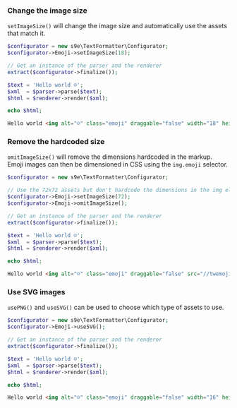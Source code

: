 ### Change the image size

`setImageSize()` will change the image size and automatically use the assets that match it.

```php
$configurator = new s9e\TextFormatter\Configurator;
$configurator->Emoji->setImageSize(18);

// Get an instance of the parser and the renderer
extract($configurator->finalize());

$text = 'Hello world ☺';
$xml  = $parser->parse($text);
$html = $renderer->render($xml);

echo $html;
```
```html
Hello world <img alt="☺" class="emoji" draggable="false" width="18" height="18" src="//twemoji.maxcdn.com/36x36/263a.png">
```

### Remove the hardcoded size

`omitImageSize()` will remove the dimensions hardcoded in the markup. Emoji images can then be dimensioned in CSS using the `img.emoji` selector.

```php
$configurator = new s9e\TextFormatter\Configurator;

// Use the 72x72 assets but don't hardcode the dimensions in the img element
$configurator->Emoji->setImageSize(72);
$configurator->Emoji->omitImageSize();

// Get an instance of the parser and the renderer
extract($configurator->finalize());

$text = 'Hello world ☺';
$xml  = $parser->parse($text);
$html = $renderer->render($xml);

echo $html;
```
```html
Hello world <img alt="☺" class="emoji" draggable="false" src="//twemoji.maxcdn.com/72x72/263a.png">
```

### Use SVG images

`usePNG()` and `useSVG()` can be used to choose which type of assets to use.

```php
$configurator = new s9e\TextFormatter\Configurator;
$configurator->Emoji->useSVG();

// Get an instance of the parser and the renderer
extract($configurator->finalize());

$text = 'Hello world ☺';
$xml  = $parser->parse($text);
$html = $renderer->render($xml);

echo $html;
```
```html
Hello world <img alt="☺" class="emoji" draggable="false" width="16" height="16" src="//twemoji.maxcdn.com/svg/263a.svg">
```
